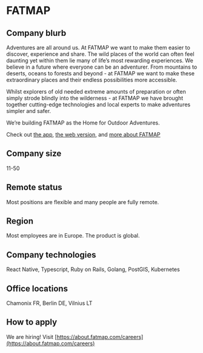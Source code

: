 # FATMAP

## Company blurb

Adventures are all around us. At FATMAP we want to make them easier to discover, experience and share. The wild places of the world can often feel daunting yet within them lie many of life’s most rewarding experiences. We believe in a future where everyone can be an adventurer. From mountains to deserts, oceans to forests and beyond - at FATMAP we want to make these extraordinary places and their endless possibilities more accessible.

Whilst explorers of old needed extreme amounts of preparation or often simply strode blindly into the wilderness - at FATMAP we have brought together cutting-edge technologies and local experts to make adventures simpler and safer.

We’re building FATMAP as the Home for Outdoor Adventures.

Check out [the app](https://fatmap.com), [the web version](https://fatmap.com/adventures), and [more about FATMAP](https://about.fatmap.com)

## Company size

11-50

## Remote status

Most positions are flexible and many people are fully remote.

## Region

Most employees are in Europe. The product is global.

## Company technologies

React Native, Typescript, Ruby on Rails, Golang, PostGIS, Kubernetes

## Office locations

Chamonix FR, Berlin DE, Vilnius LT

## How to apply

We are hiring! Visit [https://about.fatmap.com/careers](https://about.fatmap.com/careers)
